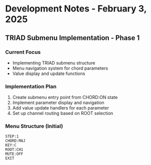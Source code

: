 # Development Notes - February 3, 2025

## TRIAD Submenu Implementation - Phase 1

### Current Focus
- Implementing TRIAD submenu structure
- Menu navigation system for chord parameters
- Value display and update functions

### Implementation Plan
1. Create submenu entry point from CHORD:ON state
2. Implement parameter display and navigation
3. Add value update handlers for each parameter
4. Set up channel routing based on ROOT selection

### Menu Structure (Initial)
```
STEP:1
CHORD:MAJ
KEY:C
ROOT:CH1
MUTE:OFF
EXIT
```